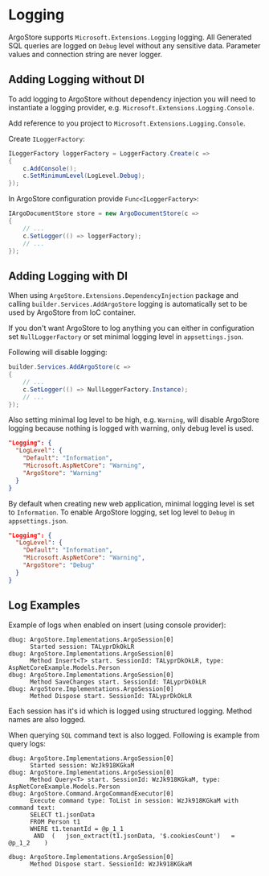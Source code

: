 # Logging

ArgoStore supports `Microsoft.Extensions.Logging` logging.
All Generated SQL queries are logged on `Debug` level without any sensitive data.
Parameter values and connection string are never logger.

## Adding Logging without DI

To add logging to ArgoStore without dependency injection you will need to instantiate a
logging provider, e.g. `Microsoft.Extensions.Logging.Console`.

Add reference to you project to `Microsoft.Extensions.Logging.Console`.

Create `ILoggerFactory`:

```csharp
ILoggerFactory loggerFactory = LoggerFactory.Create(c =>
{
    c.AddConsole();
    c.SetMinimumLevel(LogLevel.Debug);
});
```

In ArgoStore configuration provide `Func<ILoggerFactory>`:

```csharp
IArgoDocumentStore store = new ArgoDocumentStore(c =>
{
    // ...
    c.SetLogger(() => loggerFactory);
    // ...
});
```

## Adding Logging with DI

When using `ArgoStore.Extensions.DependencyInjection` package and calling
`builder.Services.AddArgoStore` logging is automatically set to be used by
ArgoStore from IoC container.

If you don't want ArgoStore to log anything you can either in configuration
set `NullLoggerFactory` or set minimal logging level in `appsettings.json`.

Following will disable logging:
```csharp
builder.Services.AddArgoStore(c =>
{
    // ...
    c.SetLogger(() => NullLoggerFactory.Instance);
    // ...
});
```

Also setting minimal log level to be high, e.g. `Warning`, will disable ArgoStore logging because
nothing is logged with warning, only debug level is used.

```json
"Logging": {
  "LogLevel": {
    "Default": "Information",
    "Microsoft.AspNetCore": "Warning",
    "ArgoStore": "Warning"
  }
}
```

By default when creating new web application, minimal logging level is set to `Information`.
To enable ArgoStore logging, set log level to `Debug` in `appsettings.json`.

```json
"Logging": {
  "LogLevel": {
    "Default": "Information",
    "Microsoft.AspNetCore": "Warning",
    "ArgoStore": "Debug"
  }
}
```

## Log Examples

Example of logs when enabled on insert (using console provider):
```
dbug: ArgoStore.Implementations.ArgoSession[0]
      Started session: TALyprDkOkLR
dbug: ArgoStore.Implementations.ArgoSession[0]
      Method Insert<T> start. SessionId: TALyprDkOkLR, type: AspNetCoreExample.Models.Person
dbug: ArgoStore.Implementations.ArgoSession[0]
      Method SaveChanges start. SessionId: TALyprDkOkLR
dbug: ArgoStore.Implementations.ArgoSession[0]
      Method Dispose start. SessionId: TALyprDkOkLR
```

Each session has it's id which is logged using structured logging. Method names are also logged.

When querying `SQL` command text is also logged.
Following is example from query logs:

```
dbug: ArgoStore.Implementations.ArgoSession[0]
      Started session: WzJk918KGkaM
dbug: ArgoStore.Implementations.ArgoSession[0]
      Method Query<T> start. SessionId: WzJk918KGkaM, type: AspNetCoreExample.Models.Person
dbug: ArgoStore.Command.ArgoCommandExecutor[0]
      Execute command type: ToList in session: WzJk918KGkaM with command text:
      SELECT t1.jsonData
      FROM Person t1
      WHERE t1.tenantId = @p_1_1
       AND  (   json_extract(t1.jsonData, '$.cookiesCount')   =   @p_1_2    )

dbug: ArgoStore.Implementations.ArgoSession[0]
      Method Dispose start. SessionId: WzJk918KGkaM
```